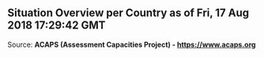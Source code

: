 ## Situation Overview per Country as of Fri, 17 Aug 2018 17:29:42 GMT

Source: **ACAPS (Assessment Capacities Project) - https://www.acaps.org**